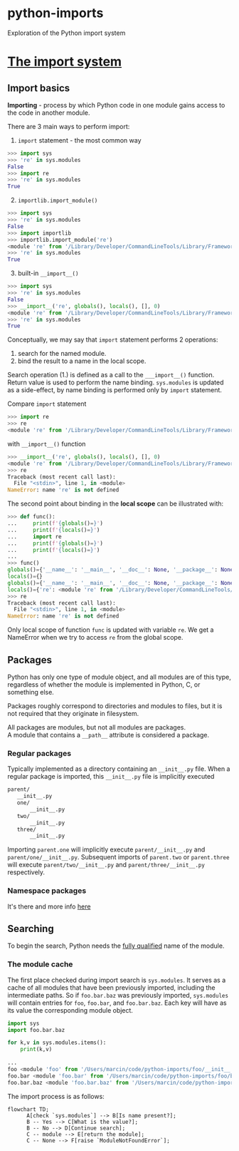 # python-imports
Exploration of the Python import system

# [The import system](https://docs.python.org/3/reference/import.html)

## Import basics

**Importing** - process by which Python code in one module gains access to the code in another module.

There are 3 main ways to perform import:
1. `import` statement - the most common way
```python
>>> import sys
>>> 're' in sys.modules
False
>>> import re
>>> 're' in sys.modules
True
```
2. `importlib.import_module()`
```python
>>> import sys
>>> 're' in sys.modules
False
>>> import importlib
>>> importlib.import_module('re')
<module 're' from '/Library/Developer/CommandLineTools/Library/Frameworks/Python3.framework/Versions/3.8/lib/python3.8/re.py'>
>>> 're' in sys.modules
True
```
3. built-in `__import__()`
```python
>>> import sys
>>> 're' in sys.modules
False
>>> __import__('re', globals(), locals(), [], 0)
<module 're' from '/Library/Developer/CommandLineTools/Library/Frameworks/Python3.framework/Versions/3.8/lib/python3.8/re.py'>
>>> 're' in sys.modules
True
```

Conceptually, we may say that `import` statement performs 2 operations:
1. search for the named module.
2. bind the result to a name in the local scope.

Search operation (1.) is defined as a call to the `___import__()` function. Return value is used to perform the name binding. `sys.modules` is updated as a side-effect, by name binding is performed only by `import` statement. 

Compare `import` statement
``` python
>>> import re
>>> re
<module 're' from '/Library/Developer/CommandLineTools/Library/Frameworks/Python3.framework/Versions/3.8/lib/python3.8/re.py'>
```
with `__import__()` function
```python
>>> __import__('re', globals(), locals(), [], 0)
<module 're' from '/Library/Developer/CommandLineTools/Library/Frameworks/Python3.framework/Versions/3.8/lib/python3.8/re.py'>
>>> re
Traceback (most recent call last):
  File "<stdin>", line 1, in <module>
NameError: name 're' is not defined
```

The second point about binding in the **local scope** can be illustrated with:
```python
>>> def func():
...     print(f'{globals()=}')
...     print(f'{locals()=}')
...     import re
...     print(f'{globals()=}')
...     print(f'{locals()=}')
... 
>>> func()
globals()={'__name__': '__main__', '__doc__': None, '__package__': None, '__loader__': <class '_frozen_importlib.BuiltinImporter'>, '__spec__': None, '__annotations__': {}, '__builtins__': <module 'builtins' (built-in)>, 'func': <function func at 0x104f8c9d0>}
locals()={}
globals()={'__name__': '__main__', '__doc__': None, '__package__': None, '__loader__': <class '_frozen_importlib.BuiltinImporter'>, '__spec__': None, '__annotations__': {}, '__builtins__': <module 'builtins' (built-in)>, 'func': <function func at 0x104f8c9d0>}
locals()={'re': <module 're' from '/Library/Developer/CommandLineTools/Library/Frameworks/Python3.framework/Versions/3.8/lib/python3.8/re.py'>}
>>> re
Traceback (most recent call last):
  File "<stdin>", line 1, in <module>
NameError: name 're' is not defined
```
Only local scope of function `func` is updated with variable `re`. We get a NameError when we try to access `re` from the global scope.

## Packages
Python has only one type of module object, and all modules are of this type, regardless of whether the module is implemented in Python, C, or something else.

Packages roughly correspond to directories and modules to files, but it is not required that they originate in filesystem.

All packages are modules, but not all modules are packages.  
A module that contains a `__path__` attribute is considered a
 package.
 
 ### Regular packages
 Typically implemented as a directory containing an `__init__.py` file. When a regular package is imported, this `__init__.py` file is implicitly executed
 
 ```bash
 parent/
    __init__.py
    one/
        __init__.py
    two/
        __init__.py
    three/
        __init__.py
```

Importing `parent.one` will implicitly execute `parent/__init__.py` and `parent/one/__init__.py`. Subsequent imports of `parent.two` or `parent.three` will execute `parent/two/__init__.py` and `parent/three/__init__.py` respectively.
 
 ### Namespace packages
 It's there and more info [here](https://docs.python.org/3/reference/import.html#namespace-packages)
 
 ## Searching
To begin the search, Python needs the [fully qualified](https://docs.python.org/3/glossary.html#term-qualified-name) name of the module.

### The module cache
The first place checked during import search is `sys.modules`. It serves as a cache of all modules that have been previously imported, including the intermediate paths.
So if `foo.bar.baz` was previously imported, `sys.modules` will contain entries for `foo`, `foo.bar`, and `foo.bar.baz`. Each key will have as its value the corresponding module object.

```python
import sys
import foo.bar.baz

for k,v in sys.modules.items():
    print(k,v)
    
...
foo <module 'foo' from '/Users/marcin/code/python-imports/foo/__init__.py'>
foo.bar <module 'foo.bar' from '/Users/marcin/code/python-imports/foo/bar/__init__.py'>
foo.bar.baz <module 'foo.bar.baz' from '/Users/marcin/code/python-imports/foo/bar/baz/__init__.py'>
```

The import process is as follows:
```mermaid
flowchart TD;
      A[check `sys.modules`] --> B[Is name present?];
      B -- Yes --> C[What is the value?];
      B -- No --> D[Continue search];
      C -- module --> E[return the module];
      C -- None --> F[raise `ModuleNotFoundError`];
```
